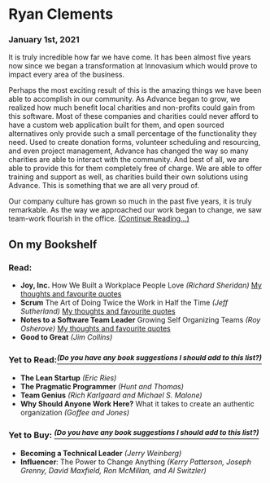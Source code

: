 # Ryan Clements

### January 1st, 2021
It is truly incredible how far we have come. It has been almost five years now since we began a transformation at Innovasium which would prove to impact every area of the business. 

Perhaps the most exciting result of this is the amazing things we have been able to accomplish in our community. As Advance began to grow, we realized how much benefit local charities and non-profits could gain from this software. Most of these companies and charities could never afford to have a custom web application built for them, and open sourced alternatives only provide such a small percentage of the functionality they need. Used to create donation forms, volunteer scheduling and resourcing, and even project management, Advance has changed the way so many charities are able to interact with the community. And best of all, we are able to provide this for them completely free of charge. We are able to offer training and support as well, as charities build their own solutions using Advance. This is something that we are all very proud of.

Our company culture has grown so much in the past five years, it is truly remarkable. As the way we approached our work began to change, we saw team-work flourish in the office. [(Continue Reading...)](2021.md)

## On my Bookshelf
### Read:
- **Joy, Inc.** How We Built a Workplace People Love *(Richard Sheridan)* [My thoughts and favourite quotes](books/joyinc.md)
- **Scrum** The Art of Doing Twice the Work in Half the Time *(Jeff Sutherland)* [My thoughts and favourite quotes](books/scrum.md)
- **Notes to a Software Team Leader** Growing Self Organizing Teams *(Roy Osherove)* [My thoughts and favourite quotes](books/notestoasoftwareteamleader.md)
- **Good to Great** *(Jim Collins)*

### Yet to Read:[*<sup>(Do you have any book suggestions I should add to this list?)</sup>*](https://github.com/Roar1827/Ryan-Clements/issues/new?title=Book%20Suggestion:%20{Title%20Here}&body=The%20reason%20I%20think%20you%20would%20benefit%20from%20this%20book%20is-)
- **The Lean Startup** *(Eric Ries)*
- **The Pragmatic Programmer** *(Hunt and Thomas)*
- **Team Genius** *(Rich Karlgaard and Michael S. Malone)*
- **Why Should Anyone Work Here?** What it takes to create an authentic organization *(Goffee and Jones)*

### Yet to Buy: [*<sup>(Do you have any book suggestions I should add to this list?)</sup>*](https://github.com/Roar1827/Ryan-Clements/issues/new?title=Book%20Suggestion:%20{Title%20Here}&body=The%20reason%20I%20think%20you%20would%20benefit%20from%20this%20book%20is-)
- **Becoming a Technical Leader** *(Jerry Weinberg)*
- **Influencer**: The Power to Change Anything *(Kerry Patterson, Joseph Grenny, David Maxfield, Ron McMillan, and Al Switzler)*
